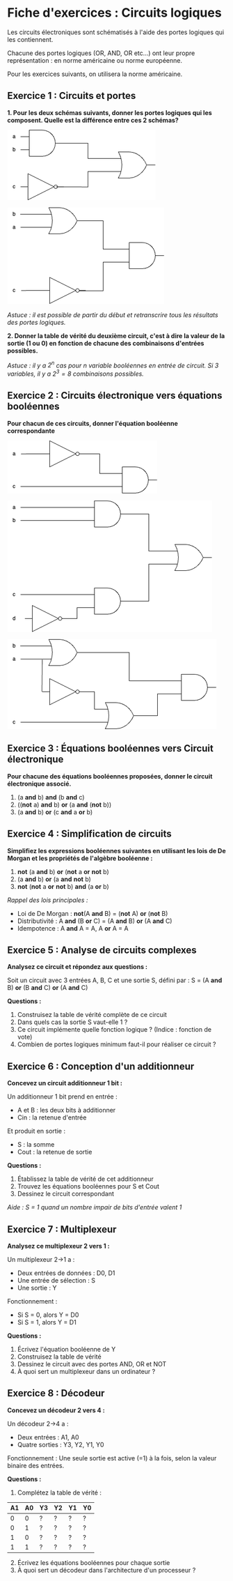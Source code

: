 # Fiche d'exercices : Circuits logiques

Les circuits électroniques sont schématisés à l'aide des portes logiques qui les contiennent.

Chacune des portes logiques (OR, AND, OR etc...) ont leur propre représentation : en norme américaine ou norme européenne.

Pour les exercices suivants, on utilisera la norme américaine.

## Exercice 1 : Circuits et portes

**1. Pour les deux schémas suivants, donner les portes logiques qui les composent. Quelle est la différence entre ces 2 schémas?**

![scel1_1](./images/ex1_1.png)

![scel2_1](./images/ex1_2.png)

*Astuce : il est possible de partir du début et retranscrire tous les résultats des portes logiques.*

**2. Donner la table de vérité du deuxième circuit, c'est à dire la valeur de la sortie (1 ou 0) en fonction de chacune des combinaisons d'entrées possibles.**

*Astuce : il y a $2^n$ cas pour n variable booléennes en entrée de circuit. Si 3 variables, il y a $2^3=8$ combinaisons possibles.*

## Exercice 2 : Circuits électronique vers équations booléennes

**Pour chacun de ces circuits, donner l'équation booléenne correspondante**

![scel2_1](./images/ex2_1.png)

![scel2_2](./images/ex2_2.png)

![scel2_3](./images/ex2_3.png)

## Exercice 3 : Équations booléennes vers Circuit électronique

**Pour chacune des équations booléennes proposées, donner le circuit électronique associé.**

1. (a **and** b) **and** (b **and** c)
2. ((**not** a) **and** b) **or** (a **and** (**not** b))
3. (a **and** b) **or** (c **and** a **or** b)

## Exercice 4 : Simplification de circuits

**Simplifiez les expressions booléennes suivantes en utilisant les lois de De Morgan et les propriétés de l'algèbre booléenne :**

1. **not** (a **and** b) **or** (**not** a **or** **not** b)
2. (a **and** b) **or** (a **and** **not** b)
3. **not** (**not** a **or** **not** b) **and** (a **or** b)

*Rappel des lois principales :*
- Loi de De Morgan : **not**(A **and** B) = (**not** A) **or** (**not** B)
- Distributivité : A **and** (B **or** C) = (A **and** B) **or** (A **and** C)
- Idempotence : A **and** A = A, A **or** A = A

## Exercice 5 : Analyse de circuits complexes

**Analysez ce circuit et répondez aux questions :**

Soit un circuit avec 3 entrées A, B, C et une sortie S, défini par :
S = (A **and** B) **or** (B **and** C) **or** (A **and** C)

**Questions :**
1. Construisez la table de vérité complète de ce circuit
2. Dans quels cas la sortie S vaut-elle 1 ?
3. Ce circuit implémente quelle fonction logique ? (Indice : fonction de vote)
4. Combien de portes logiques minimum faut-il pour réaliser ce circuit ?

## Exercice 6 : Conception d'un additionneur

**Concevez un circuit additionneur 1 bit :**

Un additionneur 1 bit prend en entrée :
- A et B : les deux bits à additionner
- Cin : la retenue d'entrée

Et produit en sortie :
- S : la somme
- Cout : la retenue de sortie

**Questions :**
1. Établissez la table de vérité de cet additionneur
2. Trouvez les équations booléennes pour S et Cout
3. Dessinez le circuit correspondant

*Aide : S = 1 quand un nombre impair de bits d'entrée valent 1*

## Exercice 7 : Multiplexeur

**Analysez ce multiplexeur 2 vers 1 :**

Un multiplexeur 2→1 a :
- Deux entrées de données : D0, D1
- Une entrée de sélection : S
- Une sortie : Y

Fonctionnement :
- Si S = 0, alors Y = D0
- Si S = 1, alors Y = D1

**Questions :**
1. Écrivez l'équation booléenne de Y
2. Construisez la table de vérité
3. Dessinez le circuit avec des portes AND, OR et NOT
4. À quoi sert un multiplexeur dans un ordinateur ?

## Exercice 8 : Décodeur

**Concevez un décodeur 2 vers 4 :**

Un décodeur 2→4 a :
- Deux entrées : A1, A0
- Quatre sorties : Y3, Y2, Y1, Y0

Fonctionnement : Une seule sortie est active (=1) à la fois, selon la valeur binaire des entrées.

**Questions :**
1. Complétez la table de vérité :

| A1 | A0 | Y3 | Y2 | Y1 | Y0 |
|----|----|----|----|----|----|
| 0  | 0  | ?  | ?  | ?  | ?  |
| 0  | 1  | ?  | ?  | ?  | ?  |
| 1  | 0  | ?  | ?  | ?  | ?  |
| 1  | 1  | ?  | ?  | ?  | ?  |

2. Écrivez les équations booléennes pour chaque sortie
3. À quoi sert un décodeur dans l'architecture d'un processeur ?
